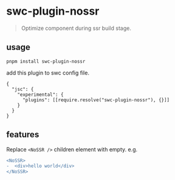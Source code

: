 # swc-plugin-nossr
> Optimize <NoSSR /> component during ssr build stage.

## usage

```
pnpm install swc-plugin-nossr
```

add this plugin to swc config file.

```
{
  "jsc": {
    "experimental": {
      "plugins": [[require.resolve("swc-plugin-nossr"), {}]]
    }
  }
}
```

## features

Replace `<NoSSR />` children element with empty. e.g.

```diff
<NoSSR>
-  <div>hello world</div> 
</NoSSR>
```
